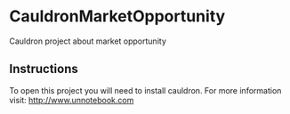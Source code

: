 # CauldronMarketOpportunity
Cauldron project about market opportunity

## Instructions
To open this project you will need to install cauldron. For more information visit: http://www.unnotebook.com